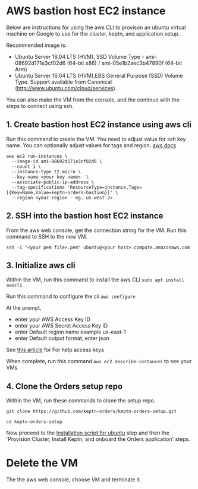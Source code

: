 # AWS bastion host EC2 instance

Below are instructions for using the aws CLI to provison an ubuntu virtual machine on Google to use for the cluster, keptn, and application setup. 

Recommended image is:
* Ubuntu Server 16.04 LTS (HVM), SSD Volume Type - ami-08692d171e3cf02d6 (64-bit x86) / ami-05e1b2aec3b47890f (64-bit Arm)
* Ubuntu Server 16.04 LTS (HVM),EBS General Purpose (SSD) Volume Type. Support available from Canonical (http://www.ubuntu.com/cloud/services).

You can also make the VM from the console, and the continue with the steps to connect using ssh.

## 1. Create bastion host EC2 instance using aws cli

Run this command to create the VM.  You need to adjust value for ssh key name.  You can optionally adjust values for tags and region.  [aws docs](https://docs.aws.amazon.com/cli/latest/reference/ec2/run-instances.html)


```
aws ec2 run-instances \
  --image-id ami-08692d171e3cf02d6 \
  --count 1 \
  --instance-type t2.micro \
  --key-name <your key name>  \
  --associate-public-ip-address \
  --tag-specifications 'ResourceType=instance,Tags=[{Key=Name,Value=keptn-orders-bastion}]' \
  --region <your region - eg. us-west-2>
```

## 2. SSH into the bastion host EC2 instance 

From the aws web console, get the connection string for the VM. Run this command to SSH to the new VM.
```
ssh -i "<your pem file>.pem" ubuntu@<your host>.compute.amazonaws.com
```

## 3. Initialize aws cli

Within the VM, run this command to install the aws CLI ```sudo apt install awscli```

Run this command to configure the cli ```aws configure```

At the prompt, 
* enter your AWS Access Key ID
* enter your AWS Secret Access Key ID
* enter Default region name example us-east-1
* enter Default output format, enter json

See [this article](https://aws.amazon.com/blogs/security/wheres-my-secret-access-key/) for For help access keys

When complete, run this command ```aws ec2 describe-instances``` to see your VMs

## 4. Clone the Orders setup repo

Within the VM, run these commands to clone the setup repo.

```
git clone https://github.com/keptn-orders/keptn-orders-setup.git

cd keptn-orders-setup
```

Now proceed to the [Installation script for ubuntu](README.md#installation-script-for-ubuntu) step and then the 'Provision Cluster, Install Keptn, and onboard the Orders application' steps.

# Delete the VM

The the aws web console, choose VM and terminate it.
